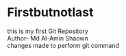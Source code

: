 # Firstbutnotlast
this is my first Git Repository
<br>
Author- Md Al-Amin Shaown
<br>
changes made to perform git command